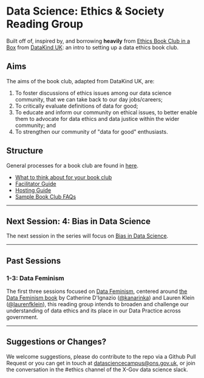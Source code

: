 # Data Science: Ethics & Society Reading Group

Built off of, inspired by, and borrowing **heavily** from [Ethics Book Club in a
Box](https://github.com/DataKind-UK/data-ethics-book-club-in-a-box) from
[DataKind UK](https://datakind.org.uk/): an intro to setting up a data ethics book club.

## Aims


The aims of the book club, adapted from DataKind UK, are:

1.  To foster discussions of ethics issues among our data science
    community, that we can take back to our day jobs/careers;
2.  To critically evaluate definitions of data for good;
3.  To educate and inform our community on ethical issues, to better
    enable them to advocate for data ethics and data justice within the wider community; and
4.  To strengthen our community of "data for good" enthusiasts.

## Structure

General processes for a book club are found in [here](/process_guides).

  - [What to think about for your book
    club](/Guides/What-you-need-for-your-book-club.md)
  - [Facilitator Guide](/Guides/Facilitator-Guide.md)
  - [Hosting Guide](/Guides/Hosting-Guide.md)
  - [Sample Book Club FAQs](/Guides/Sample-Book-Club-FAQs.md)

---

## Next Session: 4: Bias in Data Science

The next session in the series will focus on [Bias in Data Science](/Bias_in_data_science). 

---

## Past Sessions

### 1-3: Data Feminism

The first three sessions focused on [Data Feminism](/Data_feminism), centered around [the Data Feminism book](https://data-feminism.mitpress.mit.edu/) by
Catherine D'Ignazio ([@kanarinka](https://twitter.com/kanarinka)) and Lauren Klein ([@laurenfklein](https://twitter.com/laurenfklein)), this reading group intends to broaden and
challenge our understanding of data ethics and its place in our Data Practice across government. 

---


## Suggestions or Changes?

We welcome suggestions, please do contribute to the repo via a Github Pull Request or you can
get in touch at
[datasciencecampus@ons.gov.uk](mailto:datasciencecampus@ons.gov.uk), or join the
conversation in the #ethics channel of the X-Gov data science slack.

